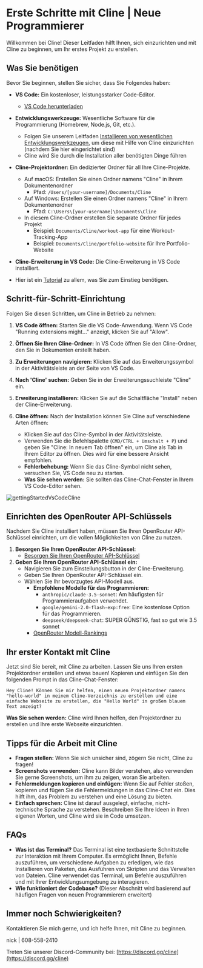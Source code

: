 # Erste Schritte mit Cline | Neue Programmierer

Willkommen bei Cline! Dieser Leitfaden hilft Ihnen, sich einzurichten und mit Cline zu beginnen, um Ihr erstes Projekt zu erstellen.

## Was Sie benötigen

Bevor Sie beginnen, stellen Sie sicher, dass Sie Folgendes haben:

-   **VS Code:** Ein kostenloser, leistungsstarker Code-Editor.
    -   [VS Code herunterladen](https://code.visualstudio.com/)
-   **Entwicklungswerkzeuge:** Wesentliche Software für die Programmierung (Homebrew, Node.js, Git, etc.).
    -   Folgen Sie unserem Leitfaden [Installieren von wesentlichen Entwicklungswerkzeugen](installing-dev-essentials.md), um diese mit Hilfe von Cline einzurichten (nachdem Sie hier eingerichtet sind)
    -   Cline wird Sie durch die Installation aller benötigten Dinge führen
-   **Cline-Projektordner:** Ein dedizierter Ordner für all Ihre Cline-Projekte.
    -   Auf macOS: Erstellen Sie einen Ordner namens "Cline" in Ihrem Dokumentenordner
        -   Pfad: `/Users/[your-username]/Documents/Cline`
    -   Auf Windows: Erstellen Sie einen Ordner namens "Cline" in Ihrem Dokumentenordner
        -   Pfad: `C:\Users\[your-username]\Documents\Cline`
    -   In diesem Cline-Ordner erstellen Sie separate Ordner für jedes Projekt
        -   Beispiel: `Documents/Cline/workout-app` für eine Workout-Tracking-App
        -   Beispiel: `Documents/Cline/portfolio-website` für Ihre Portfolio-Website
-   **Cline-Erweiterung in VS Code:** Die Cline-Erweiterung in VS Code installiert.

-   Hier ist ein [Tutorial](https://www.youtube.com/watch?v=N4td-fKhsOQ) zu allem, was Sie zum Einstieg benötigen.

## Schritt-für-Schritt-Einrichtung

Folgen Sie diesen Schritten, um Cline in Betrieb zu nehmen:

1. **VS Code öffnen:** Starten Sie die VS Code-Anwendung. Wenn VS Code "Running extensions might..." anzeigt, klicken Sie auf "Allow".

2. **Öffnen Sie Ihren Cline-Ordner:** In VS Code öffnen Sie den Cline-Ordner, den Sie in Dokumenten erstellt haben.

3. **Zu Erweiterungen navigieren:** Klicken Sie auf das Erweiterungssymbol in der Aktivitätsleiste an der Seite von VS Code.

4. **Nach 'Cline' suchen:** Geben Sie in der Erweiterungssuchleiste "Cline" ein.

5. **Erweiterung installieren:** Klicken Sie auf die Schaltfläche "Install" neben der Cline-Erweiterung.

6. **Cline öffnen:** Nach der Installation können Sie Cline auf verschiedene Arten öffnen:
    - Klicken Sie auf das Cline-Symbol in der Aktivitätsleiste.
    - Verwenden Sie die Befehlspalette (`CMD/CTRL + Umschalt + P`) und geben Sie "Cline: In neuem Tab öffnen" ein, um Cline als Tab in Ihrem Editor zu öffnen. Dies wird für eine bessere Ansicht empfohlen.
    - **Fehlerbehebung:** Wenn Sie das Cline-Symbol nicht sehen, versuchen Sie, VS Code neu zu starten.
    - **Was Sie sehen werden:** Sie sollten das Cline-Chat-Fenster in Ihrem VS Code-Editor sehen.

![gettingStartedVsCodeCline](https://github.com/user-attachments/assets/622b4bb7-859b-4c2e-b87b-c12e3eabefb8)

## Einrichten des OpenRouter API-Schlüssels

Nachdem Sie Cline installiert haben, müssen Sie Ihren OpenRouter API-Schlüssel einrichten, um die vollen Möglichkeiten von Cline zu nutzen.
1. **Besorgen Sie Ihren OpenRouter API-Schlüssel:**
   - [Besorgen Sie Ihren OpenRouter API-Schlüssel](https://openrouter.ai/)
2. **Geben Sie Ihren OpenRouter API-Schlüssel ein:**
   - Navigieren Sie zum Einstellungsbutton in der Cline-Erweiterung.
   - Geben Sie Ihren OpenRouter API-Schlüssel ein.
   - Wählen Sie Ihr bevorzugtes API-Modell aus.
     - **Empfohlene Modelle für das Programmieren:**
       - `anthropic/claude-3.5-sonnet`: Am häufigsten für Programmieraufgaben verwendet.
       - `google/gemini-2.0-flash-exp:free`: Eine kostenlose Option für das Programmieren.
       - `deepseek/deepseek-chat`: SUPER GÜNSTIG, fast so gut wie 3.5 sonnet
     - [OpenRouter Modell-Rankings](https://openrouter.ai/rankings/programming)

## Ihr erster Kontakt mit Cline

Jetzt sind Sie bereit, mit Cline zu arbeiten. Lassen Sie uns Ihren ersten Projektordner erstellen und etwas bauen! Kopieren und einfügen Sie den folgenden Prompt in das Cline-Chat-Fenster:

```
Hey Cline! Können Sie mir helfen, einen neuen Projektordner namens "hello-world" in meinem Cline-Verzeichnis zu erstellen und eine einfache Webseite zu erstellen, die "Hello World" in großem blauem Text anzeigt?
```

**Was Sie sehen werden:** Cline wird Ihnen helfen, den Projektordner zu erstellen und Ihre erste Webseite einzurichten.

## Tipps für die Arbeit mit Cline

- **Fragen stellen:** Wenn Sie sich unsicher sind, zögern Sie nicht, Cline zu fragen!
- **Screenshots verwenden:** Cline kann Bilder verstehen, also verwenden Sie gerne Screenshots, um ihm zu zeigen, woran Sie arbeiten.
- **Fehlermeldungen kopieren und einfügen:** Wenn Sie auf Fehler stoßen, kopieren und fügen Sie die Fehlermeldungen in das Cline-Chat ein. Dies hilft ihm, das Problem zu verstehen und eine Lösung zu bieten.
- **Einfach sprechen:** Cline ist darauf ausgelegt, einfache, nicht-technische Sprache zu verstehen. Beschreiben Sie Ihre Ideen in Ihren eigenen Worten, und Cline wird sie in Code umsetzen.

## FAQs

- **Was ist das Terminal?** Das Terminal ist eine textbasierte Schnittstelle zur Interaktion mit Ihrem Computer. Es ermöglicht Ihnen, Befehle auszuführen, um verschiedene Aufgaben zu erledigen, wie das Installieren von Paketen, das Ausführen von Skripten und das Verwalten von Dateien. Cline verwendet das Terminal, um Befehle auszuführen und mit Ihrer Entwicklungsumgebung zu interagieren.
- **Wie funktioniert der Codebase?** (Dieser Abschnitt wird basierend auf häufigen Fragen von neuen Programmierern erweitert)

## Immer noch Schwierigkeiten?

Kontaktieren Sie mich gerne, und ich helfe Ihnen, mit Cline zu beginnen.

nick | 608-558-2410

Treten Sie unserer Discord-Community bei: [https://discord.gg/cline](https://discord.gg/cline)